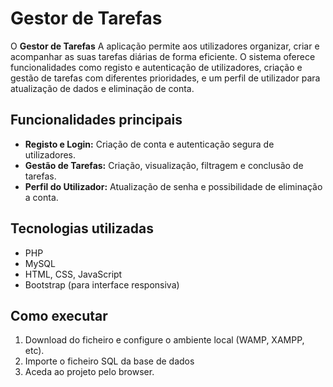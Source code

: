 # Gestor de Tarefas

O **Gestor de Tarefas**  A aplicação permite aos utilizadores organizar, criar e acompanhar as suas tarefas diárias de forma eficiente. O sistema oferece funcionalidades como registo e autenticação de utilizadores, criação e gestão de tarefas com diferentes prioridades, e um perfil de utilizador para atualização de dados e eliminação de conta.

## Funcionalidades principais

- **Registo e Login:** Criação de conta e autenticação segura de utilizadores.
- **Gestão de Tarefas:** Criação, visualização, filtragem e conclusão de tarefas.
- **Perfil do Utilizador:** Atualização de senha e possibilidade de eliminação a conta.

## Tecnologias utilizadas

- PHP
- MySQL
- HTML, CSS, JavaScript
- Bootstrap (para interface responsiva)

## Como executar

1. Download do ficheiro e configure o ambiente local (WAMP, XAMPP, etc).
2. Importe o ficheiro SQL da base de dados
3. Aceda ao projeto pelo browser.


